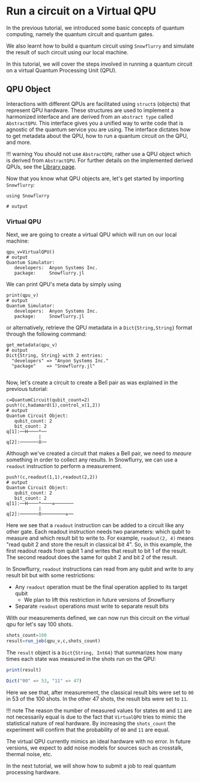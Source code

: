 # Run a circuit on a Virtual QPU

In the previous tutorial, we introduced some basic concepts of quantum computing, namely the quantum circuit and quantum gates.

We also learnt how to build a quantum circuit using `Snowflurry` and simulate the result of such circuit using our local machine.

In this tutorial, we will cover the steps involved in running a quantum circuit on a virtual Quantum Processing Unit (QPU).


## QPU Object
Interactions with different QPUs are facilitated using `struct`s (objects) that represent QPU hardware.  These structures are used to implement a harmonized interface and are derived from an `abstract type` called `AbstractQPU`. This interface gives you a unified way to write code that is agnostic of the quantum service you are using. The interface dictates how to get metadata about the QPU, how to run a quantum circuit on the QPU, and more.

!!! warning
	You should not use `AbstractQPU`, rather use a QPU object which is derived from `AbstractQPU`. For further details on the implemented derived QPUs, see the [Library page](../library/qpu.md#Quantum-Processing-Unit).

Now that you know what QPU objects are, let's get started by importing `Snowflurry`:
```jldoctest get_qpu_metadata_tutorial; output = false
using Snowflurry

# output

```
### Virtual QPU
Next, we are going to create a virtual QPU which will run on our local machine:

```jldoctest get_qpu_metadata_tutorial; output = true
qpu_v=VirtualQPU()
# output
Quantum Simulator:
   developers:  Anyon Systems Inc.
   package:     Snowflurry.jl

```
We can print QPU's meta data by simply using
```jldoctest get_qpu_metadata_tutorial; output = true
print(qpu_v)
# output
Quantum Simulator:
   developers:  Anyon Systems Inc.
   package:     Snowflurry.jl

```
or alternatively, retrieve the QPU metadata in a `Dict{String,String}` format through the following command:

```jldoctest get_qpu_metadata_tutorial; output = true
get_metadata(qpu_v)
# output
Dict{String, String} with 2 entries:
  "developers" => "Anyon Systems Inc."
  "package"    => "Snowflurry.jl"


```

Now, let's create a circuit to create a Bell pair as was explained in the previous tutorial:

```jldoctest get_qpu_metadata_tutorial; output = true
c=QuantumCircuit(qubit_count=2)
push!(c,hadamard(1),control_x(1,2))
# output
Quantum Circuit Object:
   qubit_count: 2 
   bit_count: 2 
q[1]:──H────*──
            |  
q[2]:───────X──
```

Although we've created a circuit that makes a Bell pair, we need to *meaure*
something in order to collect any results. In Snowflurry, we can use a
`readout` instruction to perform a measurement.

```jldoctest get_qpu_metadata_tutorial; output = true
push!(c,readout(1,1),readout(2,2))
# output
Quantum Circuit Object:
   qubit_count: 2 
   bit_count: 2 
q[1]:──H────*────✲───────
            |            
q[2]:───────X─────────✲──
```
Here we see that a `readout` instruction can be added to a circuit like any
other gate. Each readout instruction needs two parameters: which qubit to
measure and which result bit to write to. For example, `readout(2, 4)` means
"read qubit 2 and store the result in classical bit 4". So, in this example,
the first readout reads from qubit 1 and writes that result to bit 1 of the
result. The second readout does the same for qubit 2 and bit 2 of the result.

In Snowflurry, `readout` instructions can read from any qubit and write to any
result bit but with some restrictions:
- Any `readout` operation must be the final operation applied to its target qubit
  - We plan to lift this restriction in future versions of Snowflurry
- Separate `readout` operations must write to separate result bits

With our measurements defined, we can now run this circuit on the virtual qpu
for let's say 100 shots.

```julia
shots_count=100
result=run_job(qpu_v,c,shots_count)
```
The `result` object is a `Dict{String, Int64}` that summarizes how many times each state was measured in the shots run on the QPU:

```julia
print(result)

Dict("00" => 53, "11" => 47)
```
Here we see that, after measurement, the classical result bits were set to `00`
in 53 of the 100 shots. In the other 47 shots, the result bits were set to `11`.

!!! note
	The reason the number of measured values for states `00` and `11` are not necessarily equal is due to the fact that `VirtualQPU` tries to mimic the statistical nature of real hardware. By increasing the `shots_count` the experiment will confirm that the probability of `00` and `11` are equal.



The virtual QPU currently mimics an ideal hardware with no error. In future versions, we expect to add noise models for sources such as crosstalk, thermal noise, etc.

In the next tutorial, we will show how to submit a job to real quantum processing hardware.
